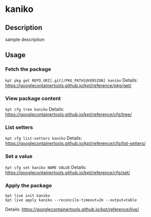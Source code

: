 # kaniko

## Description
sample description

## Usage

### Fetch the package
`kpt pkg get REPO_URI[.git]/PKG_PATH[@VERSION] kaniko`
Details: https://googlecontainertools.github.io/kpt/reference/pkg/get/

### View package content
`kpt cfg tree kaniko`
Details: https://googlecontainertools.github.io/kpt/reference/cfg/tree/

### List setters
`kpt cfg list-setters kaniko`
Details: https://googlecontainertools.github.io/kpt/reference/cfg/list-setters/

### Set a value
`kpt cfg set kaniko NAME VALUE`
Details: https://googlecontainertools.github.io/kpt/reference/cfg/set/

### Apply the package
```
kpt live init kaniko
kpt live apply kaniko --reconcile-timeout=2m --output=table
```
Details: https://googlecontainertools.github.io/kpt/reference/live/
